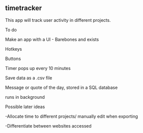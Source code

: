 ## timetracker

This app will track user activity in different projects. 

To do

Make an app with a UI - Barebones and exists

Hotkeys

Buttons

Timer pops up every 10 minutes

Save data as a .csv file

Message or quote of the day, stored in a SQL database

runs in background

Possible later ideas

-Allocate time to different projects/ manually edit when exporting

-Differentiate between websites accessed
